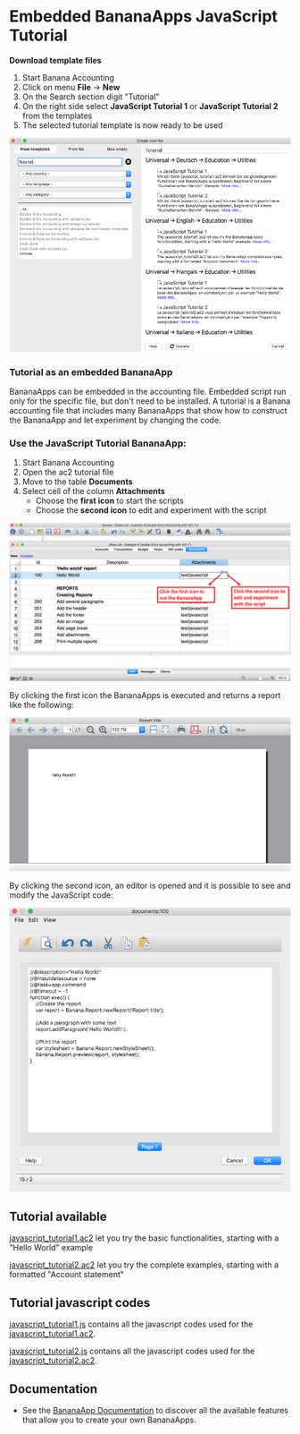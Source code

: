 # Embedded BananaApps JavaScript Tutorial

**Download template files**

1. Start Banana Accounting
2. Click on menu **File** -> **New**
3. On the Search section digit "Tutorial"
4. On the right side select **JavaScript Tutorial 1** or **JavaScript Tutorial 2** from the templates
5. The selected tutorial template is now ready to be used

![search_tutorial_template](https://raw.githubusercontent.com/BananaAccounting/General/master/TutorialApps/images/search_tutorial_templates.png)

### Tutorial as an embedded BananaApp
BananaApps can be embedded in the accounting file.
Embedded script run only for the specific file, but don't need to be installed. 
A  tutorial is a  Banana accounting file that includes many BananaApps that show how to construct the BananaApp and let  experiment by changing the code. 

### Use the JavaScript Tutorial BananaApp:
1. Start Banana Accounting
2. Open the ac2 tutorial file 
3. Move to the table **Documents**
4. Select cell of the column **Attachments**
   * Choose the **first icon** to start the scripts
   * Choose the **second icon** to edit and experiment with the script 

![manage_tutorial_apps](https://raw.githubusercontent.com/BananaAccounting/General/master/TutorialApps/images/manage_tutorial_app.png)

By clicking the first icon the BananaApps is executed and returns a report like the following:

![report_example](https://raw.githubusercontent.com/BananaAccounting/General/master/TutorialApps/images/report_example.png)

By clicking the second icon, an editor is opened and it is possible to see and modify the JavaScript code:

![javascript_editor](https://raw.githubusercontent.com/BananaAccounting/General/master/TutorialApps/images/javascript_editor.png)

## Tutorial available
[javascript_tutorial1.ac2](https://github.com/BananaAccounting/General/blob/master/TutorialApps/javascript_tutorial1.ac2?raw=true) let you try the basic functionalities, starting with a "Hello World" example

[javascript_tutorial2.ac2](https://github.com/BananaAccounting/General/blob/master/TutorialApps/javascript_tutorial2.ac2?raw=true) let you try the complete examples, starting with a formatted "Account statement"
 
## Tutorial javascript codes
[javascript_tutorial1.js](https://raw.githubusercontent.com/BananaAccounting/General/master/TutorialApps/javascript_tutorial1.js) contains all the javascript codes used for the [javascript_tutorial1.ac2](https://github.com/BananaAccounting/General/blob/master/TutorialApps/javascript_tutorial1.ac2?raw=true).

[javascript_tutorial2.js](https://raw.githubusercontent.com/BananaAccounting/General/master/TutorialApps/javascript_tutorial2.js) contains all the javascript codes used for the [javascript_tutorial2.ac2](https://github.com/BananaAccounting/General/blob/master/TutorialApps/javascript_tutorial2.ac2?raw=true).

## Documentation
* See the [BananaApp Documentation](https://www.banana.ch/doc9/en/node/4065) to discover all the available features that allow you to create your own BananaApps.
